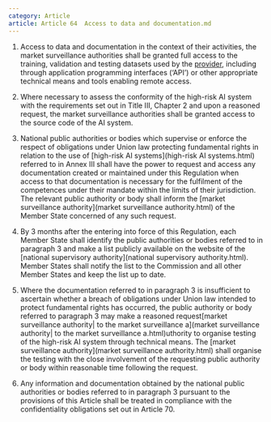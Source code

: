 ```yaml
---
category: Article
article: Article 64  Access to data and documentation.md
---
```


1. Access to data and documentation in the context of their activities, the market surveillance authorities shall be granted full access to the training, validation and testing datasets used by the [provider](provider.html), including through application programming interfaces (‘API’) or other appropriate technical means and tools enabling remote access.

2. Where necessary to assess the conformity of the high-risk AI system with the requirements set out in Title III, Chapter 2 and upon a reasoned request, the market surveillance authorities shall be granted access to the source code of the AI system.

3. National public authorities or bodies which supervise or enforce the respect of obligations under Union law protecting fundamental rights in relation to the use of [high-risk AI systems](high-risk AI systems.html) referred to in Annex III shall have the power to request and access any documentation created or maintained under this Regulation when access to that documentation is necessary for the fulfilment of the competences under their mandate within the limits of their jurisdiction. The relevant public authority or body shall inform the [market surveillance authority](market surveillance authority.html) of the Member State concerned of any such request.

4. By 3 months after the entering into force of this Regulation, each Member State shall identify the public authorities or bodies referred to in paragraph 3 and make a list publicly available on the website of the [national supervisory authority](national supervisory authority.html). Member States shall notify the list to the Commission and all other Member States and keep the list up to date.

5. Where the documentation referred to in paragraph 3 is insufficient to ascertain whether a breach of obligations under Union law intended to protect fundamental rights has occurred, the public authority or body referred to paragraph 3 may make a reasoned request[market surveillance authority| to the market surveillance a](market surveillance authority| to the market surveillance a.html)uthority to organise testing of the high-risk AI system through technical means. The [market surveillance authority](market surveillance authority.html) shall organise the testing with the close involvement of the requesting public authority or body within reasonable time following the request.

6. Any information and documentation obtained by the national public authorities or bodies referred to in paragraph 3 pursuant to the provisions of this Article shall be treated in compliance with the confidentiality obligations set out in Article 70.
